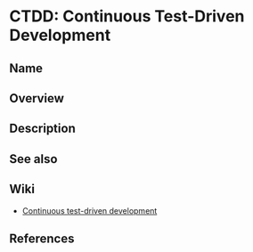 # CTDD: Continuous Test-Driven Development

## Name

## Overview

## Description

## See also

## Wiki
- [Continuous test-driven development](https://en.wikipedia.org/wiki/Continuous_test-driven_development)

## References

